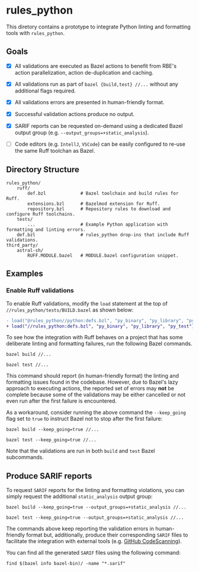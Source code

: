 # rules_python

This diretory contains a prototype to integrate Python linting and formatting
tools with `rules_python`.

## Goals

- [X] All validations are executed as Bazel actions to benefit from RBE's
  action parallelization, action de-duplication and caching.

- [X] All validations run as part of `bazel {build,test} //...` without any
  additional flags required.

- [X] All validations errors are presented in human-friendly format.

- [X] Successful validation actions produce no output.

- [X] SARIF reports can be requested on-demand using a dedicated
   Bazel output group (e.g. `--output_groups=+static_analysis`).

- [ ] Code editors (e.g. `IntellJ`, `VSCode`) can be easily configured to
  re-use the same Ruff toolchan as Bazel.

## Directory Structure

```
rules_python/
    ruff/
        def.bzl             # Bazel toolchain and build rules for Ruff.
        extensions.bzl      # Bazelmod extension for Ruff.
        repository.bzl      # Repository rules to download and configure Ruff toolchains.
    tests/
        ...                 # Example Python application with formatting and linting errors.
    def.bzl                 # rules_python drop-ins that include Ruff validations.
third_party/
    astral-sh/
        RUFF.MODULE.bazel   # MODULE.bazel configuration snippet.
```

## Examples

### Enable Ruff validations

To enable Ruff validations, modify the `load` statement at the top of
`//rules_python/tests/BUILD.bazel` as shown below:

```diff
- load("@rules_python//python:defs.bzl", "py_binary", "py_library", "py_test")
+ load("//rules_python:defs.bzl", "py_binary", "py_library", "py_test")
```

To see how the integration with Ruff behaves on a project that has some
deliberate linting and formatting failures, run the following Bazel commands.

```shell
bazel build //...
```

```shell
bazel test //...
```

This command should report (in human-friendly format) the linting and formatting
issues found in the codebase. However, due to Bazel's lazy approach to executing
actions, the reported set of errors may **not** be complete because some of the
validations may be either cancelled or not even run after the first failure is
encountered.

As a workaround, consider running the above command the `--keep_going` flag
set to `true` to instruct Bazel not to stop after the first failure:

```shell
bazel build --keep_going=true //...
```

```shell
bazel test --keep_going=true //...
```

Note that the validations are run in both `build` and `test` Bazel subcommands.

## Produce SARIF reports

To request `SARIF` reports for the linting and formatting violations, you can
simply request the additional `static_analysis` output group:

```shell
bazel build --keep_going=true --output_groups=+static_analysis //...
```

```shell
bazel test --keep_going=true --output_groups=+static_analysis //...
```

The commands above keep reporting the validation errors in human-friendly format
but, additionally, produce their corresponding `SARIF` files to facilitate the
integration with external tools (e.g. [GitHub CodeScanning](https://docs.github.com/en/code-security/code-scanning/introduction-to-code-scanning/about-code-scanning#about-third-party-code-scanning-tools)).

You can find all the generated `SARIF` files using the following command:

```shell
find $(bazel info bazel-bin)/ -name "*.sarif"
```

